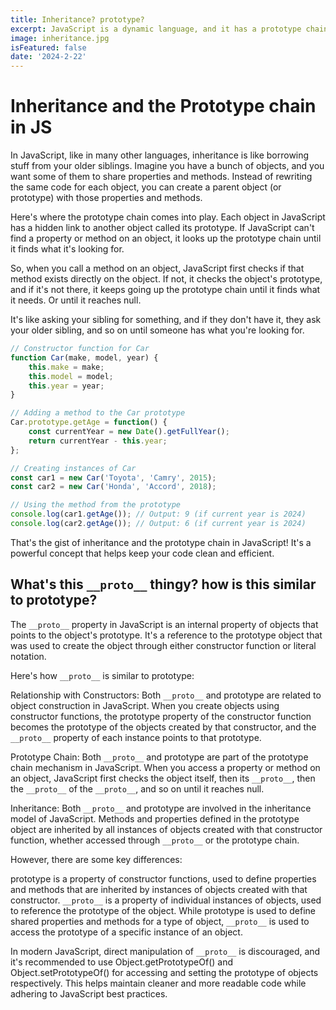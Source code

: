 ```yaml
---
title: Inheritance? prototype?
excerpt: JavaScript is a dynamic language, and it has a prototype chain! how cool is that?
image: inheritance.jpg
isFeatured: false
date: '2024-2-22'
---
```


# Inheritance and the Prototype chain in JS

In JavaScript, like in many other languages, inheritance is like borrowing stuff from your older siblings. Imagine you have a bunch of objects, and you want some of them to share properties and methods. Instead of rewriting the same code for each object, you can create a parent object (or prototype) with those properties and methods.

Here's where the prototype chain comes into play. Each object in JavaScript has a hidden link to another object called its prototype. If JavaScript can't find a property or method on an object, it looks up the prototype chain until it finds what it's looking for.

So, when you call a method on an object, JavaScript first checks if that method exists directly on the object. If not, it checks the object's prototype, and if it's not there, it keeps going up the prototype chain until it finds what it needs. Or until it reaches null.

It's like asking your sibling for something, and if they don't have it, they ask your older sibling, and so on until someone has what you're looking for.

```javascript
// Constructor function for Car
function Car(make, model, year) {
    this.make = make;
    this.model = model;
    this.year = year;
}

// Adding a method to the Car prototype
Car.prototype.getAge = function() {
    const currentYear = new Date().getFullYear();
    return currentYear - this.year;
};

// Creating instances of Car
const car1 = new Car('Toyota', 'Camry', 2015);
const car2 = new Car('Honda', 'Accord', 2018);

// Using the method from the prototype
console.log(car1.getAge()); // Output: 9 (if current year is 2024)
console.log(car2.getAge()); // Output: 6 (if current year is 2024)

```

That's the gist of inheritance and the prototype chain in JavaScript! It's a powerful concept that helps keep your code clean and efficient.

## What's this `__proto__` thingy? how is this similar to prototype?

The `__proto__` property in JavaScript is an internal property of objects that points to the object's prototype. It's a reference to the prototype object that was used to create the object through either constructor function or literal notation.

Here's how `__proto__` is similar to prototype:

Relationship with Constructors: Both `__proto__` and prototype are related to object construction in JavaScript. When you create objects using constructor functions, the prototype property of the constructor function becomes the prototype of the objects created by that constructor, and the `__proto__` property of each instance points to that prototype.

Prototype Chain: Both `__proto__` and prototype are part of the prototype chain mechanism in JavaScript. When you access a property or method on an object, JavaScript first checks the object itself, then its `__proto__`, then the `__proto__` of the `__proto__`, and so on until it reaches null.

Inheritance: Both `__proto__` and prototype are involved in the inheritance model of JavaScript. Methods and properties defined in the prototype object are inherited by all instances of objects created with that constructor function, whether accessed through `__proto__` or the prototype chain.

However, there are some key differences:

prototype is a property of constructor functions, used to define properties and methods that are inherited by instances of objects created with that constructor.
`__proto__` is a property of individual instances of objects, used to reference the prototype of the object.
While prototype is used to define shared properties and methods for a type of object, `__proto__` is used to access the prototype of a specific instance of an object.

In modern JavaScript, direct manipulation of `__proto__` is discouraged, and it's recommended to use Object.getPrototypeOf() and Object.setPrototypeOf() for accessing and setting the prototype of objects respectively. This helps maintain cleaner and more readable code while adhering to JavaScript best practices.
